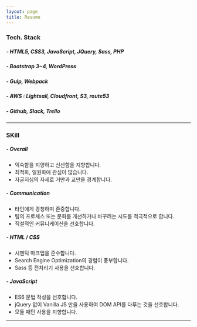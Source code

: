 ```yaml
---
layout: page
title: Resume
---
```


### Tech. Stack

##### - HTML5, CSS3, JavaScript, JQuery, Sass, PHP

##### - Bootstrap 3~4, WordPress

##### - Gulp, Webpack

##### - AWS : Lightsail, Cloudfront, S3, route53

##### - Github, Slack, Trello

---

### SKill

##### - Overall

- 익숙함을 지양하고 신선함을 지향합니다.
- 최적화, 일원화에 관심이 많습니다.
- 자굴지심의 자세로 거만과 교만을 경계합니다.

##### - Communication

- 타인에게 경청하며 존중합니다.
- 팀의 프로세스 또는 문화를 개선하거나 바꾸려는 시도를 적극적으로 합니다.
- 직설적인 커뮤니케이션을 선호합니다.

##### - HTML / CSS

- 시멘틱 마크업을 준수합니다.
- Search Engine Optimization의 경험이 풍부합니다.
- Sass 등 전처리기 사용을 선호합니다.

##### - JavaScript

- ES6 문법 작성을 선호합니다.
- jQuery 없이 Vanilla JS 만을 사용하여 DOM API를 다루는 것을 선호합니다.
- 모듈 패턴 사용을 지향합니다.

---
